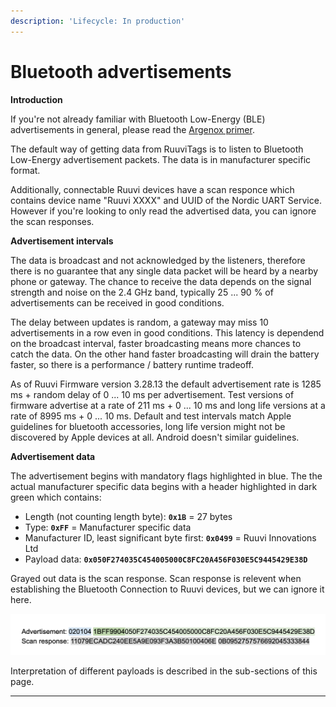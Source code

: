 ```yaml
---
description: 'Lifecycle: In production'
---
```


# Bluetooth advertisements

**Introduction**

If you're not already familiar with Bluetooth Low-Energy (BLE) advertisements in general, please read the [Argenox primer](https://www.argenox.com/library/bluetooth-low-energy/ble-advertising-primer/).

The default way of getting data from RuuviTags is to listen to Bluetooth Low-Energy advertisement packets. The data is in manufacturer specific format.&#x20;

Additionally, connectable Ruuvi devices have a scan responce which contains device name "Ruuvi XXXX" and UUID of the Nordic UART Service. However if you're looking to only read the advertised data, you can ignore the scan responses.&#x20;

**Advertisement intervals**

The data is broadcast and not acknowledged by the listeners, therefore there is no guarantee that any single data packet will be heard by a nearby phone or gateway. The chance to receive the data depends on the signal strength and noise on the 2.4 GHz band, typically 25 ... 90 % of advertisements can be received in good conditions.&#x20;

The delay between updates is random, a gateway may miss 10 advertisements in a row even in good conditions. This latency is dependend on the broadcast interval, faster broadcasting means more chances to catch the data. On the other hand faster broadcasting will drain the battery faster, so there is a performance / battery runtime tradeoff.&#x20;

As of Ruuvi Firmware version 3.28.13 the default advertisement rate is 1285 ms + random delay of 0 ... 10 ms per advertisement. Test versions of firmware advertise at a rate of 211 ms + 0 ... 10 ms and long life versions at a rate of 8995 ms + 0 ... 10 ms. Default and test  intervals match Apple guidelines for bluetooth accessories, long life version might not be discovered by Apple devices at all. Android doesn't similar guidelines.&#x20;

**Advertisement data**

The advertisement begins with mandatory flags highlighted in blue. The the actual manufacturer specific data begins with a header highlighted in dark green which contains:

* Length (not counting length byte): **`0x1B`** = 27 bytes
* Type: **`0xFF`** = Manufacturer specific data
* Manufacturer ID, least significant byte first: **`0x0499`** = Ruuvi Innovations Ltd
* Payload data: **`0x050F274035C454005000C8FC20A456F030E5C9445429E38D`**

Grayed out data is the scan response. Scan response is relevent when establishing the Bluetooth Connection to Ruuvi devices, but we can ignore it here.

![Advertised data and scan response](<../../.gitbook/assets/image (55).png>)

Interpretation of different payloads is described in the sub-sections of this page.

****
